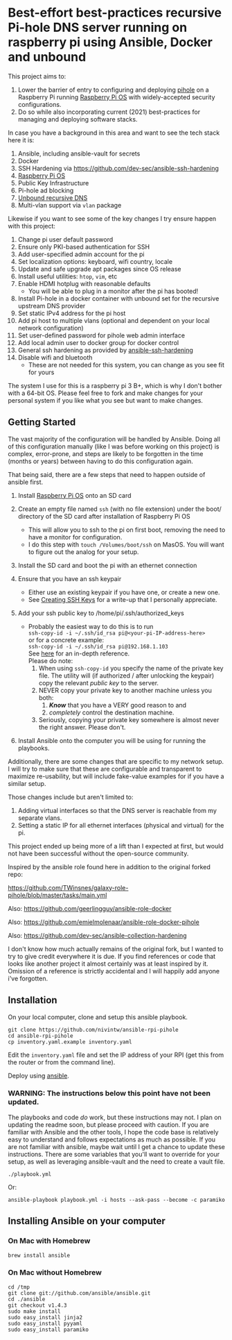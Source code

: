 # Best-effort best-practices recursive Pi-hole DNS server running on raspberry pi using Ansible, Docker and unbound

This project aims to:
1. Lower the barrier of entry to configuring and deploying [pihole](https://pi-hole.net/) on a Raspberry Pi running [Raspberry Pi OS](https://www.raspberrypi.org/software/operating-systems/) with widely-accepted security configurations. 
1. Do so while also incorporating current (2021) best-practices for managing and deploying software stacks.

In case you have a background in this area and want to see the tech stack here it is:

  1. Ansible, including ansible-vault for secrets
  1. Docker
  1. SSH Hardening via https://github.com/dev-sec/ansible-ssh-hardening
  1. [Raspberry Pi OS](https://www.raspberrypi.org/software/operating-systems/)
  1. Public Key Infrastructure
  1. Pi-hole ad blocking
  1. [Unbound recursive DNS](https://docs.pi-hole.net/guides/dns/unbound/)
  1. Multi-vlan support via `vlan` package

Likewise if you want to see some of the key changes I try ensure happen with this project:

  1. Change pi user default password
  1. Ensure only PKI-based authentication for SSH
  1. Add user-specified admin account for the pi
  1. Set localization options: keyboard, wifi country, locale
  1. Update and safe upgrade apt packages since OS release
  1. Install useful utilities: `htop`, `vim`, etc
  1. Enable HDMI hotplug with reasonable defaults
      - You will be able to plug in a monitor after the pi has booted!
  1. Install Pi-hole in a docker container with unbound set for the recursive upstream DNS provider
  1. Set static IPv4 address for the pi host
  1. Add pi host to multiple vlans (optional and dependent on your local network configuration)
  1. Set user-defined password for pihole web admin interface
  1. Add local admin user to docker group for docker control
  1. General ssh hardening as provided by [ansible-ssh-hardening](https://github.com/dev-sec/ansible-ssh-hardening)
  1. Disable wifi and bluetooth
      - These are not needed for this system, you can change as you see fit for yours


The system I use for this is a raspberry pi 3 B+, which is why I don't bother with a 64-bit OS. Please feel free to fork and make changes for your personal system if you like what you see but want to make changes.

## Getting Started

The vast majority of the configuration will be handled by Ansible.
Doing all of this configuration manually (like I was before working on this project) is complex, error-prone, and steps are likely to be forgotten in the time (months or years) between having to do this configuration again.

That being said, there are a few steps that need to happen outside of ansible first.

1. Install [Raspberry Pi OS](https://www.raspberrypi.org/software/operating-systems/) onto an SD card
1. Create an empty file named `ssh` (with no file extension) under the boot/ directory of the SD card after installation of Raspberry Pi OS
    - This will allow you to ssh to the pi on first boot, removing the need to have a monitor for configuration.  
    - I do this step with `touch /Volumes/boot/ssh` on MasOS. You will want to figure out the analog for your setup.
1. Install the SD card and boot the pi with an ethernet connection
1. Ensure that you have an ssh keypair
    - Either use an existing keypair if you have one, or create a new one.
    - See [Creating SSH Keys](https://confluence.atlassian.com/bitbucketserver/creating-ssh-keys-776639788.html) for a write-up that I personally appreciate.

1. Add your ssh public key to /home/pi/.ssh/authorized_keys
    - Probably the easiest way to do this is to run  
    `ssh-copy-id -i ~/.ssh/id_rsa pi@<your-pi-IP-address-here>`  
    or for a concrete example:  
    `ssh-copy-id -i ~/.ssh/id_rsa pi@192.168.1.103`  
    See [here](https://www.ssh.com/academy/ssh/keygen) for an in-depth reference.  
    Please do note:
      1. When using `ssh-copy-id` you specify the name of the private key file. The utility will (if authorized / after unlocking the keypair) copy the relevant _public key_ to the server. 
      1. NEVER copy your private key to another machine unless you both: 
          1. _**Know**_ that you have a VERY good reason to and 
          2. _completely_ control the destination machine.
      1. Seriously, copying your private key somewhere is almost never the right answer. Please don't.
1. Install Ansible onto the computer you will be using for running the playbooks.

Additionally, there are some changes that are specific to my network setup. I will try to make sure that these are configurable and transparent to maximize re-usability, but will include fake-value examples for if you have a similar setup.

Those changes include but aren't limited to:

1. Adding virtual interfaces so that the DNS server is reachable from my separate vlans.
1. Setting a static IP for all ethernet interfaces (physical and virtual) for the pi.


This project ended up being more of a lift than I expected at first, but would not have been successful without the open-source community.

Inspired by the ansible role found here in addition to the original forked repo: 

https://github.com/TWinsnes/galaxy-role-pihole/blob/master/tasks/main.yml

Also:
https://github.com/geerlingguy/ansible-role-docker

Also: 
https://github.com/emielmolenaar/ansible-role-docker-pihole

Also: 
https://github.com/dev-sec/ansible-collection-hardening

I don't know how much actually remains of the original fork, but I wanted to try to give credit everywhere it is due. If you find references or code that looks like another project it almost certainly was at least inspired by it. Omission of a reference is strictly accidental and I will happily add anyone i've forgotten.





## Installation

On your local computer, clone and setup this ansible playbook.

```
git clone https://github.com/nivintw/ansible-rpi-pihole
cd ansible-rpi-pihole
cp inventory.yaml.example inventory.yaml
```

Edit the `inventory.yaml` file and set the IP address of your RPI (get this from the router or from the
command line).

Deploy using [ansible](http://www.ansible.com).
### WARNING: The instructions below this point have not been updated.

The playbooks and code _do_ work, but these instructions may not. 
I plan on updating the readme soon, but please proceed with caution. 
If you are familiar with Ansible and the other tools, I hope the code base is relatively easy to understand and follows expectations as much as possible.
If you are not familiar with ansible, maybe wait until I get a chance to update these instructions. 
There are some variables that you'll want to override for your setup, as well as leveraging ansible-vault and the need to create a vault file.


```
./playbook.yml
```

Or:
```
ansible-playbook playbook.yml -i hosts --ask-pass --become -c paramiko
```

## Installing Ansible on your computer


### On Mac with Homebrew

```
brew install ansible
```

### On Mac without Homebrew

```
cd /tmp
git clone git://github.com/ansible/ansible.git
cd ./ansible
git checkout v1.4.3
sudo make install
sudo easy_install jinja2
sudo easy_install pyyaml
sudo easy_install paramiko
```

